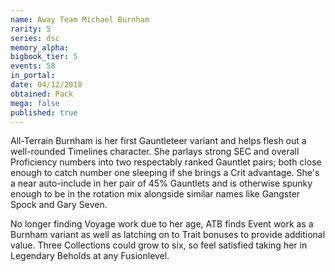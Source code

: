 ```yaml
---
name: Away Team Michael Burnham
rarity: 5
series: dsc
memory_alpha:
bigbook_tier: 5
events: 58
in_portal:
date: 04/12/2018
obtained: Pack
mega: false
published: true
---
```


All-Terrain Burnham is her first Gauntleteer variant and helps flesh out a well-rounded Timelines character. She parlays strong SEC and overall Proficiency numbers into two respectably ranked Gauntlet pairs; both close enough to catch number one sleeping if she brings a Crit advantage. She's a near auto-include in her pair of 45% Gauntlets and is otherwise spunky enough to be in the rotation mix alongside similar names like Gangster Spock and Gary Seven.

No longer finding Voyage work due to her age, ATB finds Event work as a Burnham variant as well as latching on to Trait bonuses to provide additional value. Three Collections could grow to six, so feel satisfied taking her in Legendary Beholds at any Fusionlevel.

